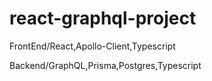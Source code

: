 # react-graphql-project
FrontEnd/React,Apollo-Client,Typescript

Backend/GraphQL,Prisma,Postgres,Typescript
